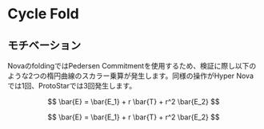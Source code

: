 # Cycle Fold

## モチベーション

NovaのfoldingではPedersen Commitmentを使用するため、検証に際し以下のような2つの楕円曲線のスカラー乗算が発生します。同様の操作がHyper Novaでは1回、ProtoStarでは3回発生します。

$$
\bar{E} = \bar{E_1} + r \bar{T} + r^2 \bar{E_2}
$$

$$
\bar{E} = \bar{E_1} + r \bar{T} + r^2 \bar{E_2}
$$



